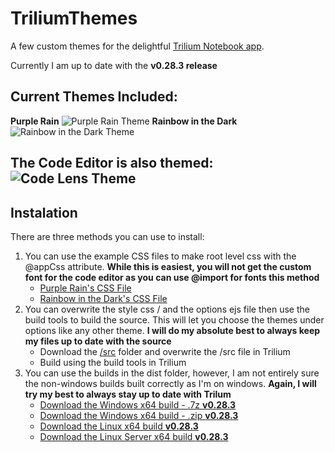 # TriliumThemes
A few custom themes for the delightful [Trilium Notebook app](https://github.com/zadam/trilium).

Currently I am up to date with the **v0.28.3 release**

Current Themes Included:
------

**Purple Rain**
![Purple Rain Theme](https://i.imgur.com/DMT7xOp.png)
**Rainbow in the Dark**
![Rainbow in the Dark Theme](https://i.imgur.com/ahRW6gh.png)

The Code Editor is also themed:
![Code Lens Theme](https://i.imgur.com/qDyKVnv.png)
-------

## Instalation 
There are three methods you can use to install: 
1. You can use the example CSS files to make root level css with the @appCss attribute. **While this is easiest, you will not get the custom font for the code editor as you can use @import for fonts this method**
   * [Purple Rain's CSS File](https://github.com/Abourass/TriliumThemes/blob/master/examples/css/PurpleRain.css)
   * [Rainbow in the Dark's CSS File](https://github.com/Abourass/TriliumThemes/blob/master/examples/css/RainbowInTheDark.css)
2. You can overwrite the style css / and the options ejs file then use the build tools to build the source. This will let you choose the themes under options like any other theme. **I will do my absolute best to always keep my files up to date with the source**
   * Download the [/src](https://github.com/Abourass/TriliumThemes/tree/master/src) folder and overwrite the /src file in Trilium
   * Build using the build tools in Trilium
3. You can use the builds in the dist folder, however, I am not entirely sure the non-windows builds built correctly as I'm on windows. **Again, I will try my best to always stay up to date with Trilum**
   * [Download the Windows x64 build - .7z **v0.28.3**](https://github.com/Abourass/TriliumThemes/blob/master/dist/trilium-windows-x64.7z)
   * [Download the Windows x64 build - .zip **v0.28.3**](https://github.com/Abourass/TriliumThemes/blob/master/dist/trilium-windows-x64.zip)
   * [Download the Linux x64 build **v0.28.3**](https://github.com/Abourass/TriliumThemes/blob/master/dist/trilium-linux-x64-.tar.xz)
   * [Download the Linux Server x64 build **v0.28.3**](https://github.com/Abourass/TriliumThemes/blob/master/dist/trilium-linux-x64-server-.tar.xz)
